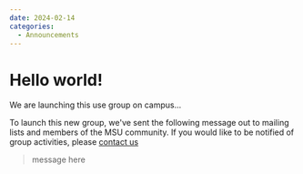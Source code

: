 ```yaml
---
date: 2024-02-14 
categories:
  - Announcements
---
```


# Hello world!

We are launching this use group on campus...

To launch this new group, we've sent the following message out to mailing lists and members of the MSU community.  If you would like to be notified of group activities, please [contact us](../../contact.md)

> message here

